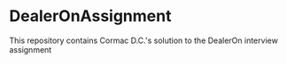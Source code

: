 # DealerOnAssignment
This repository contains Cormac D.C.'s solution to the DealerOn interview assignment
